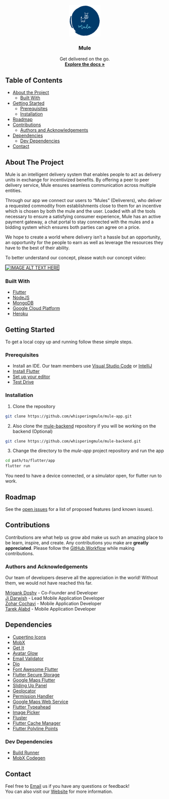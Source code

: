 <!-- PROJECT LOGO -->
<br />
<p align="center">
  <a href="https://github.com/whisperingmule/mule-app">
    <img src="./assets/images/logo.png" alt="Logo" width="100" height="100">
  </a>

  <h3 align="center">Mule</h3>

  <p align="center">
    Get delivered on the go.
    <br />
    <a href="https://github.com/whisperingmule/mule-app/blob/master/README.md"><strong>Explore the docs »</strong></a>
    <br />
  </p>
</p>



<!-- TABLE OF CONTENTS -->
## Table of Contents

* [About the Project](#about-the-project)
  * [Built With](#built-with)
* [Getting Started](#getting-started)
  * [Prerequisites](#prerequisites)
  * [Installation](#installation)
* [Roadmap](#roadmap)
* [Contributions](#contributions)
  * [Authors and Acknowledgements](#authors-and-acknowledgements)
* [Dependencies](#dependencies)
  * [Dev Dependencies](#dev-dependencies)
* [Contact](#contact)


<!-- ABOUT THE PROJECT -->
## About The Project

Mule is an intelligent delivery system that enables people to act as delivery units in exchange for incentivized benefits. By offering a peer to peer delivery service, Mule ensures seamless communication across multiple entities.

Through our app we connect our users to “Mules” (Deliverers), who deliver a requested commodity from establishments close to them for an incentive which is chosen by both the mule and the user. Loaded with all the tools necessary to ensure a satisfying consumer experience, Mule has an active payment gateway, a chat portal to stay connected with the mules and a bidding system which ensures both parties can agree on a price.

We hope to create a world where delivery isn’t a hassle but an opportunity, an opportunity for the people to earn as well as leverage the resources they have to the best of their ability.

To better understand our concept, please watch our concept video:

<a href="http://www.youtube.com/watch?feature=player_embedded&v=zdTL0JeCp8Q
" target="_blank"><img src="http://img.youtube.com/vi/zdTL0JeCp8Q/0.jpg" 
alt="IMAGE ALT TEXT HERE" width="240" height="180" border="1" /></a>

### Built With
* [Flutter](https://flutter.dev/)
* [NodeJS](https://nodejs.org/en/)
* [MongoDB](https://www.mongodb.com/)
* [Google Cloud Platform](https://cloud.google.com/)
* [Heroku](https://www.heroku.com/)

<!-- GETTING STARTED -->
## Getting Started

To get a local copy up and running follow these simple steps.

### Prerequisites
* Install an IDE. Our team members use [Visual Studio Code](https://code.visualstudio.com/) or [IntelliJ](https://www.jetbrains.com/idea/)
* [Install Flutter](https://flutter.dev/docs/get-started/install)
* [Set up your editor](https://flutter.dev/docs/get-started/editor?tab=vscode)
* [Test Drive](https://flutter.dev/docs/get-started/test-drive?tab=vscode)

### Installation
1. Clone the repository
```sh
git clone https://github.com/whisperingmule/mule-app.git
```
2. Also clone the [mule-backend](https://github.com/whisperingmule/mule-backend) repository if you will be working on the backend (Optional)
```sh
git clone https://github.com/whisperingmule/mule-backend.git
```
3. Change the directory to the *mule-app* project repository and run the app
```sh
cd path/to/flutter/app
flutter run
```
You need to have a device connected, or a simulator open, for flutter run to work.


<!-- ROADMAP -->
## Roadmap

See the [open issues](https://github.com/whisperingmule/mule-app/issues) for a list of proposed features (and known issues).


<!-- CONTRIBUTIONS AND GITHUB WORKFLOW -->
## Contributions

Contributions are what help us grow abd make us such an amazing place to be learn, inspire, and create. Any contributions you make are **greatly appreciated**.
Please follow the [GitHub Workflow](https://github.com/whisperingmule/mule-app/blob/master/github-workflow.md) while making contributions.

### Authors and Acknowledgements

Our team of developers deserve all the appreciation in the world! Without them, we would not have reached this far.

[Mrigank Doshy](https://github.com/mrigankdoshy) - Co-Founder and Developer\
[Ji Darwish](https://github.com/JiDarwish) - Lead Mobile Application Developer\
[Zohar Cochavi](https://github.com/zoharcochavi) - Mobile Application Developer\
[Tarek Alabd](https://github.com/TarekAlabd) - Mobile Application Developer


<!-- DEPENDENCIES -->
## Dependencies
* [Cupertino Icons](https://pub.dev/packages/cupertino_icons)
* [MobX](https://pub.dev/packages/mobx)
* [Get It](https://pub.dev/packages/get_it)
* [Avatar Glow](https://pub.dev/packages/avatar_glow)
* [Email Validator](https://pub.dev/packages/email_validator)
* [Dio](https://pub.dev/packages/dio)
* [Font Awesome Flutter](https://pub.dev/packages/font_awesome_flutter)
* [Flutter Secure Storage](https://pub.dev/packages/flutter_secure_storage)
* [Google Maps Flutter](https://pub.dev/packages/google_maps_flutter)
* [Sliding Up Panel](https://pub.dev/packages/sliding_up_panel)
* [Geolocator](https://pub.dev/packages/geolocator)
* [Permission Handler](https://pub.dev/packages/permission_handler)
* [Google Maps Web Service](https://pub.dev/packages/google_maps_webservice)
* [Flutter Typeahead](https://pub.dev/packages/flutter_typeahead)
* [Image Picker](https://pub.dev/packages/image_picker)
* [Fluster](https://pub.dev/packages/fluster)
* [Flutter Cache Manager](https://pub.dev/packages/flutter_cache_manager)
* [Flutter Polyline Points](https://pub.dev/packages/flutter_polyline_points)

### Dev Dependencies
* [Build Runner](https://pub.dev/packages/build_runner)
* [MobX Codegen](https://pub.dev/packages/mobx_codegen)

<!-- CONTACT -->
## Contact

Feel free to [Email](mailto:whisperingmule@gmail.com?subject=[GitHub]%20Mule%20App%20Repository) us if you have any questions or feedback!\
You can also visit our [Website](https://whisperingmule.com) for more information.
